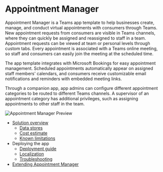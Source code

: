 # Appointment Manager

Appointment Manager is a Teams app template to help businesses create, manage, and conduct virtual appointments with consumers through Teams. New appointment requests from consumers are visible in Teams channels, where they can quickly be assigned and reassigned to staff in a team. Appointment requests can be viewed at team or personal levels through custom tabs. Every appointment is associated with a Teams online meeting, so staff and consumers can easily join the meeting at the scheduled time.

The app template integrates with Microsoft Bookings for easy appointment management. Scheduled appointments automatically appear on assigned staff members' calendars, and consumers receive customizable email notifications and reminders with embedded meeting links.

Through a companion app, app admins can configure different appointment categories to be routed to different Teams channels. A supervisor of an appointment category has additional privileges, such as assigning appointments to other staff in the team.

<!-- TODO: preview gif of app -->
![Appointment Manager Preview](docs/images/preview.gif)

* [Solution overview](solution-overview)
    * [Data stores](data-stores)
    * [Cost estimate](cost-estimate)
    * [Known limitations](known-limitations)
* Deploying the app
    * [Deployment guide](deployment-guide)
    * [Localization](localization)
    * [Troubleshooting](troubleshooting)
* [Extending Appointment Manager](taking-it-further) 


